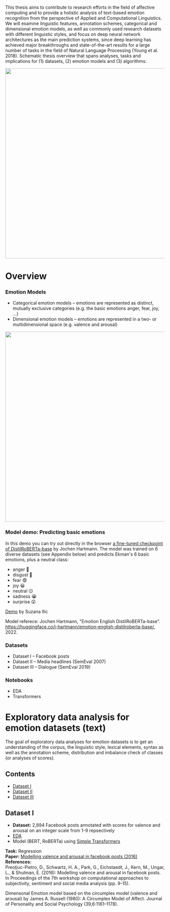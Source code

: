 

This thesis aims to contribute to research efforts in the field of affective computing and to provide a holistic analysis of text-based emotion recognition from the perspective of Applied and Computational  Linguistics. We will examine linguistic features, annotation schemes, categorical and dimensional emotion models, as well as commonly used research datasets with different linguistic styles, and focus on deep neural network architectures as the main prediction systems, since deep learning has achieved major breakthroughs and state-of-the-art results for a large number of tasks in the field of Natural Language Processing (Young  et  al. 2018). Schematic thesis overview that spans analyses, tasks and implications for (1) datasets, (2) emotion models and (3) algorithms:

<p align="center"><img src="https://github.com/suzana-ilic/EDA_nlp_emotion_datasets/blob/master/images/overview.png" width="600"></p>

# Overview

### Emotion Models

- Categorical emotion models – emotions are represented as distinct, mutually exclusive categories (e.g. the basic emotions anger, fear, joy, ...)
- Dimensional emotion models – emotions are represented in a two- or multidimensional space (e.g. valence and arousal)

<p align="center"><img src="https://github.com/suzana-ilic/EDA_nlp_emotion_datasets/blob/master/images/em_models.png" width="600"></p>


### Model demo: Predicting basic emotions

In this demo you can try out directly in the browser [a fine-tuned checkpoint of DistilRoBERTa-base](https://huggingface.co/j-hartmann/emotion-english-distilroberta-base) by Jochen Hartmann. The model was trained on 6 diverse datasets (see Appendix below) and predicts Ekman's 6 basic emotions, plus a neutral class:

- anger 🤬
- disgust 🤢
- fear 😨
- joy 😀
- neutral 😐
- sadness 😭
- surprise 😲

[Demo](https://huggingface.co/spaces/Suzana/text_basic_emotions) by Suzana Ilic

Model referece: Jochen Hartmann, "Emotion English DistilRoBERTa-base". https://huggingface.co/j-hartmann/emotion-english-distilroberta-base/, 2022.

### Datasets

- Dataset I – Facebook posts
- Dataset II – Media headlines (SemEval 2007)
- Dataset III – Dialogue (SemEval 2019)

### Notebooks

- EDA
- Transformers

# Exploratory data analysis for emotion datasets (text)

The goal of exploratory data analyses for emotion datasets is to get an understanding of the corpus, the linguistic style, lexical elements, syntax as well as the annotation scheme, distribution and imbalance check of classes (or analyses of scores).

## Contents
- [Dataset I](#dataset-i)
- [Dataset II](#dataset-ii)
- [Dataset III](#dataset-iii)


## Dataset I

- **Dataset:** 2,894 Facebook posts annotated with scores for valence and arousal on an integer scale from 1-9 repsectively
- [EDA](https://github.com/suzana-ilic/EDA_nlp_emotion_datasets/blob/master/notebooks/)
- Model (BERT, RoBERTa) using [Simple Transformers](https://simpletransformers.ai/)

**Task:** Regression\
**Paper:** [Modelling valence and arousal in facebook posts (2016)](https://www.semanticscholar.org/paper/Modelling-Valence-and-Arousal-in-Facebook-posts-Preotiuc-Pietro-Schwartz/5b9f7b419766a35c9ee4a37d5338fa557bbbea47)\
**References:**\
Preoţiuc-Pietro, D., Schwartz, H. A., Park, G., Eichstaedt, J., Kern, M., Ungar, L., & Shulman, E. (2016): Modelling valence and arousal in facebook posts. In Proceedings of the 7th workshop on computational approaches to subjectivity, sentiment and social media analysis (pp. 9-15).

Dimensonal Emotion model based on the circumplex model (valence and arousal) by James A. Russell (1980): A Circumplex Model of Affect. Journal of Personality and Social Psychology (39,6:1161–1178).

